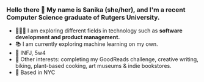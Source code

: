 ### Hello there 👋 My name is Sanika (she/her), and I'm a recent Computer Science graduate of Rutgers University.
- 👩🏽‍💻 I am exploring different fields in technology such as **software development and product management.**
- 📚 I am currently exploring machine learning on my own.
- 💭 INFJ, 5w4
- 🌻 Other interests: completing my GoodReads challenge, creative writing, biking, plant-based cooking, art museums & indie bookstores.
- 🌆 Based in NYC
